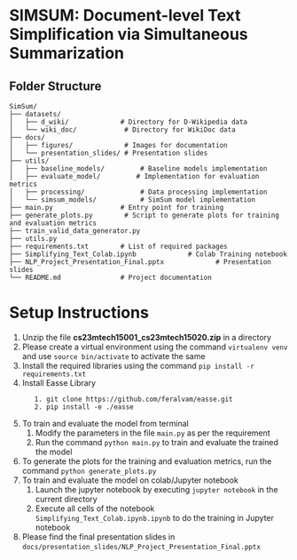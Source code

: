 # SIMSUM: Document-level Text Simplification via Simultaneous Summarization

## Folder Structure
``` 
SimSum/
├── datasets/                   
│   ├── d_wiki/             # Directory for D-Wikipedia data
│   └── wiki_doc/            # Directory for WikiDoc data
├── docs/                   
│   ├── figures/             # Images for documentation
│   └── presentation_slides/ # Presentation slides
├── utils/                 
│   ├── baseline_models/         # Baseline models implementation       
│   ├── evaluate_model/         # Implementation for evaluation metrics
│   ├── processing/              # Data processing implementation
│   └── simsum_models/           # SimSum model implementation
├── main.py                 # Entry point for training
├── generate_plots.py        # Script to generate plots for training and evaluation metrics
├── train_valid_data_generator.py   
├── utils.py                
├── requirements.txt        # List of required packages
├── Simplifying_Text_Colab.ipynb             # Colab Training notebook 
├── NLP_Project_Presentation_Final.pptx             # Presentation slides
└── README.md               # Project documentation

```

# Setup Instructions

1. Unzip the file **cs23mtech15001_cs23mtech15020.zip** in a directory
2. Please create a virtual environment using the command `virtualenv venv` and use `source bin/activate` to activate the same
3. Install the required libraries using the command `pip install -r requirements.txt`
4. Install Easse Library
   ```
      1. git clone https://github.com/feralvam/easse.git
      2. pip install -e ./easse
   ```
4. To train and evaluate the model from terminal 
   1. Modify the parameters in the file `main.py` as per the requirement
   2. Run the command `python main.py` to train and evaluate the trained the model 
5. To generate the plots for the training and evaluation metrics, run the command `python generate_plots.py`
6. To train and evaluate the model on colab/Jupyter notebook 
   1. Launch the jupyter notebook by executing `jupyter notebook` in the current directory
   2. Execute all cells of the notebook `Simplifying_Text_Colab.ipynb.ipynb` to do the training in Jupyter notebook
7. Please find the final presentation slides in  `docs/presentation_slides/NLP_Project_Presentation_Final.pptx`


